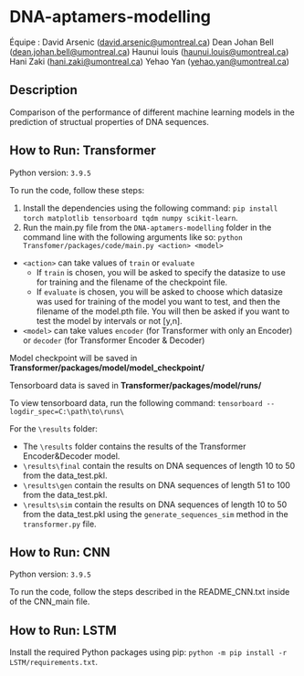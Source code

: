 # DNA-aptamers-modelling

Équipe :
David Arsenic (david.arsenic@umontreal.ca) 
Dean Johan Bell (dean.johan.bell@umontreal.ca) 
Haunui louis (haunui.louis@umontreal.ca) 
Hani Zaki (hani.zaki@umontreal.ca) 
Yehao Yan (yehao.yan@umontreal.ca)

## Description

Comparison of the performance of different machine learning models in the prediction of structual properties of DNA sequences.

## How to Run: Transformer
Python version: `3.9.5`

To run the code, follow these steps:

1. Install the dependencies using the following command: `pip install torch matplotlib tensorboard tqdm numpy scikit-learn`. 
2. Run the main.py file from the `DNA-aptamers-modelling` folder in the command line with the following arguments like so: `python Transfomer/packages/code/main.py <action> <model>`
  - `<action>` can take values of `train` or `evaluate`
    - If `train` is chosen, you will be asked to specify the datasize to use for training and the filename of the checkpoint file.
    - If `evaluate` is chosen, you will be asked to choose which datasize was used for training of the model you want to test, and then the filename of the model.pth file. You will then be asked if you want to test the model by intervals or not [y,n].
  - `<model>` can take values `encoder` (for Transformer with only an Encoder) or `decoder` (for Transformer Encoder & Decoder)
    
Model checkpoint will be saved in **Transformer/packages/model/model_checkpoint/**

Tensorboard data is saved in **Transformer/packages/model/runs/**

To view tensorboard data, run the following command: `tensorboard --logdir_spec=C:\path\to\runs\`

For the `\results` folder:
- The `\results` folder contains the results of the Transformer Encoder&Decoder model.
- `\results\final` contain the results on DNA sequences of length 10 to 50 from the data_test.pkl.
- `\results\gen` contain the results on DNA sequences of length 51 to 100 from the data_test.pkl.
- `\results\sim` contain the results on DNA sequences of length 10 to 50 from the data_test.pkl using the `generate_sequences_sim` method in the `transformer.py` file.


## How to Run: CNN
Python version: `3.9.5`

To run the code, follow the steps described in the README_CNN.txt inside of the CNN_main file.

## How to Run: LSTM
Install the required Python packages using pip: `python -m pip install -r LSTM/requirements.txt`.
